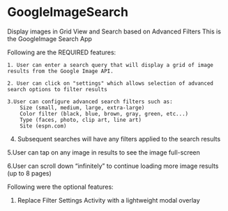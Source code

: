 # GoogleImageSearch
Display images in Grid View and Search based on Advanced Filters
This is the GoogleImage Search App

Following are the REQUIRED features:

    1. User can enter a search query that will display a grid of image results from the Google Image API.
    
    2. User can click on "settings" which allows selection of advanced search options to filter results
    
    3.User can configure advanced search filters such as:
        Size (small, medium, large, extra-large)
        Color filter (black, blue, brown, gray, green, etc...)
        Type (faces, photo, clip art, line art)
        Site (espn.com)
        
   4. Subsequent searches will have any filters applied to the search results
   
   5.User can tap on any image in results to see the image full-screen
   
   6.User can scroll down “infinitely” to continue loading more image results (up to 8 pages)
   
   Following were the optional features:
   
   1. Replace Filter Settings Activity with a lightweight modal overlay


